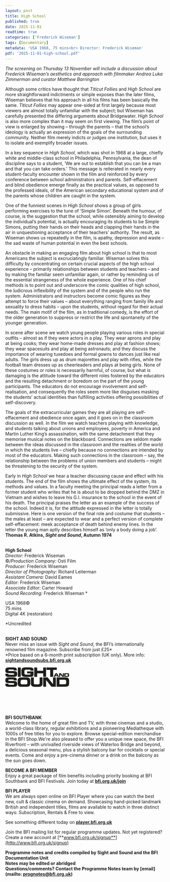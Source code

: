 ```yaml
---
layout: post
title: High School
published: true
date: 2025-11-01
readtime: true
categories: ['Frederick Wiseman']
tags: [Documentary]
metadata: 'USA 1968, 75 mins<br> Director: Frederick Wiseman'
pdf: '2025-11-01-high-school.pdf'
---
```


_The screening on Thursday 13 November will include a discussion about Frederick Wiseman’s aesthetics and approach with filmmaker Andrea Luka Zimmerman and curator Matthew Barrington_

Although some critics have thought that _Titicut Follies_ and _High School_ are more straightforward indictments or simple exposes than the later films, Wiseman believes that his approach in all his films has been basically the same. _Titicut Follies_ may appear one-sided at first largely because most viewers are almost totally unfamiliar with the subject; but Wiseman has carefully presented the differing arguments about Bridgewater. _High School_ is also more complex than it may seem on first viewing. The film’s point of view is enlarged by showing – through the parents – that the school’s ideology is actually an expression of the goals of the surrounding community. Neither film merely indicts or judges one institution, but uses it to isolate and exemplify broader issues.

In a key sequence in _High School_, which was shot in 1968 at a large, chiefly white and middle-class school in Philadelphia, Pennsylvania, the dean of discipline says to a student, ‘We are out to establish that you can be a man and that you can take orders.’ This message is reiterated in nearly every student-faculty encounter shown in the film and reinforced by every conference between school administrators and parents. Self-effacement and blind obedience emerge finally as the practical values, as opposed to the professed ideals, of the American secondary educational system and of the parents whose children are caught in the system.

One of the funniest scenes in _High School_ shows a group of girls performing exercises to the tune of ‘Simple Simon’. Beneath the humour, of course, is the suggestion that the school, while ostensibly aiming to develop the individual’s potential, is actually encouraging its students to be Simple Simons, putting their hands on their heads and clapping their hands in the air in unquestioning acceptance of their teachers’ authority. The result, as Wiseman shows us repeatedly in the film, is apathy, depression and waste – the sad waste of human potential in even the best schools.

An obstacle in making an engaging film about high school is that to most Americans the subject is excruciatingly familiar. Wiseman solves this difficulty by concentrating on certain crucial aspects of the high school experience – primarily relationships between students and teachers – and by making the familiar seem unfamiliar again, or rather by reminding us of the essential strangeness of the whole experience. One of his chief methods is to point out and underscore the comic qualities of high school, the ludicrous inflexibility of the system and of the people who run the system. Administrators and instructors become comic figures as they attempt to force their values – about everything ranging from family life and sexuality to dress habits – upon the students, without regard for their actual needs. The main motif of the film, as in traditional comedy, is the effort of the older generation to suppress or restrict the life and spontaneity of the younger generation.

In scene after scene we watch young people playing various roles in special outfits – almost as if they were actors in a play. They wear aprons and play at being cooks; they wear home-made dresses and play at fashion shows; they wear spacesuits and play at being astronauts; and they discuss the importance of wearing tuxedoes and formal gowns to dances just like real adults. The girls dress up as drum majorettes and play with rifles, while the football team dresses up as cheerleaders and plays at being girls. None of these costumes or roles is necessarily harmful, of course, but what is damaging is the attitude toward the different roles fostered by the educators and the resulting detachment or boredom on the part of the young participants. The educators do not encourage involvement and self-realisation, and consequently the roles seem more like disguises masking the students’ actual identities than fulfilling activities offering possibilities of self-discovery.

The goals of the extracurricular games they are all playing are self-effacement and obedience once again, and it goes on in the classroom discussion as well. In the film we watch teachers playing with knowledge, and students talking about unions and employees, poverty in America and Martin Luther King’s assassination, with the same detachment that they memorise musical notes on the blackboard. Connections are seldom made between the ideas discussed in the classroom and the realities of the world in which the students live – chiefly because no connections are intended by most of the educators. Making such connections in the classroom – say, the relationship between the problems of union members and students – might be threatening to the security of the system.

Early in _High School_ we hear a teacher discussing cause and effect with his students. The end of the film shows the ultimate effect of the system, its methods and values. In a faculty meeting the principal reads a letter from a former student who writes that he is about to be dropped behind the DMZ in Vietnam and wishes to leave his G.I. insurance to the school in the event of his death. The principal praises the letter as an example of the success of the school. Indeed it is, for the attitude expressed in the letter is totally submissive. Here is one version of the final role and costume that students – the males at least – are expected to wear and a perfect version of complete self-effacement: meek acceptance of death behind enemy lines. In the letter the young man aptly describes himself as ‘only a body doing a job’.  
**Thomas R. Atkins, _Sight and Sound_, Autumn 1974**
<br><br>

**High School**  
_Director:_ Frederick Wiseman  
©_/Production Company:_ Osti Film  
_Producer:_ Frederick Wiseman  
_Director of Photography:_ Richard Leiterman  
_Assistant Camera:_ David Eames  
_Editor:_ Frederick Wiseman  
_Associate Editor:_ Carter Howard  
_Sound Recording:_ Frederick Wiseman *

USA 1968©  
75 mins  
Digital 4K (restoration)

*Uncredited
<br><br>

**SIGHT AND SOUND**<br>
Never miss an issue with _Sight and Sound_, the BFI’s internationally renowned film magazine. Subscribe from just £25*<br>
*Price based on a 6-month print subscription (UK only). More info: [**sightandsoundsubs.bfi.org.uk**](https://sightandsoundsubs.bfi.org.uk/subscribe)

<img style="float: left;" src="/img/sight-and-sound.jpg" width="40%" height="40%"><br><br><br><br><br><br><br><br>

**BFI SOUTHBANK**  
Welcome to the home of great film and TV, with three cinemas and a studio, a world-class library, regular exhibitions and a pioneering Mediatheque with 1000s of free titles for you to explore. Browse special-edition merchandise in the BFI Shop.We&#39;re also pleased to offer you a unique new space, the BFI Riverfront – with unrivalled riverside views of Waterloo Bridge and beyond, a delicious seasonal menu, plus a stylish balcony bar for cocktails or special events. Come and enjoy a pre-cinema dinner or a drink on the balcony as the sun goes down.  

**BECOME A BFI MEMBER**  
Enjoy a great package of film benefits including priority booking at BFI Southbank and BFI Festivals. Join today at [**bfi.org.uk/join**](http://www.bfi.org.uk/join)  

**BFI PLAYER**  
 We are always open online on BFI Player where you can watch the best new, cult &amp; classic cinema on demand. Showcasing hand-picked landmark British and independent titles, films are available to watch in three distinct ways: Subscription, Rentals &amp; Free to view.  

See something different today on [**player.bfi.org.uk**](https://player.bfi.org.uk)  

Join the BFI mailing list for regular programme updates. Not yet registered? Create a new account at [**www.bfi.org.uk/signup**](http://www.bfi.org.uk/signup)

**Programme notes and credits compiled by Sight and Sound and the BFI Documentation Unit  
Notes may be edited or abridged  
Questions/comments? Contact the Programme Notes team by [email](mailto: prognotes@bfi.org.uk)**

<!--stackedit_data:
eyJoaXN0b3J5IjpbLTE3MzMyNTk0Nl19
-->
